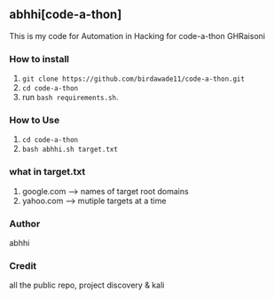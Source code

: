  abhhi[code-a-thon]
 ----------------------------------
This is my code for Automation in Hacking for code-a-thon GHRaisoni
### How to install

1. ``git clone https://github.com/birdawade11/code-a-thon.git``
1. ``cd code-a-thon``
1. run ``bash requirements.sh``.

### How to Use
1. ``cd code-a-thon``
1. ``bash abhhi.sh target.txt``
### what in target.txt
1. google.com  --> names of target root domains
2. yahoo.com   --> mutiple targets at a time
### Author
abhhi

### Credit 
all the public repo, project discovery & kali
